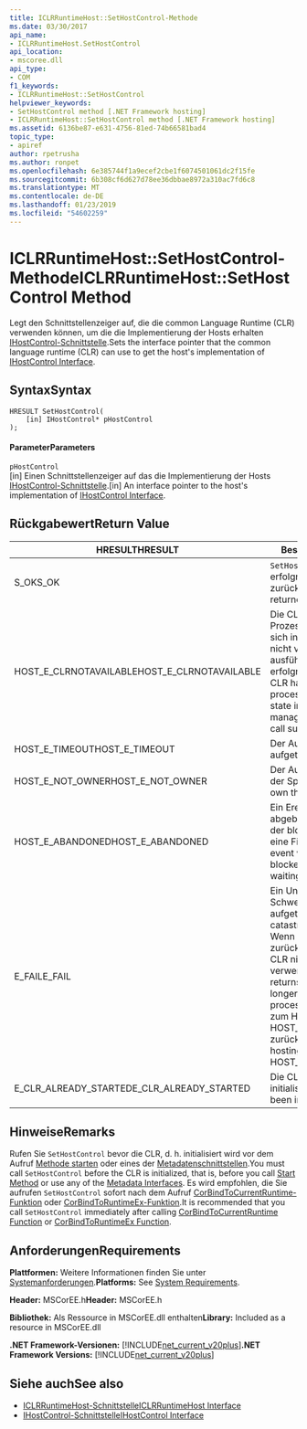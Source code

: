 ```yaml
---
title: ICLRRuntimeHost::SetHostControl-Methode
ms.date: 03/30/2017
api_name:
- ICLRRuntimeHost.SetHostControl
api_location:
- mscoree.dll
api_type:
- COM
f1_keywords:
- ICLRRuntimeHost::SetHostControl
helpviewer_keywords:
- SetHostControl method [.NET Framework hosting]
- ICLRRuntimeHost::SetHostControl method [.NET Framework hosting]
ms.assetid: 6136be87-e631-4756-81ed-74b66581bad4
topic_type:
- apiref
author: rpetrusha
ms.author: ronpet
ms.openlocfilehash: 6e385744f1a9ecef2cbe1f6074501061dc2f15fe
ms.sourcegitcommit: 6b308cf6d627d78ee36dbbae8972a310ac7fd6c8
ms.translationtype: MT
ms.contentlocale: de-DE
ms.lasthandoff: 01/23/2019
ms.locfileid: "54602259"
---
```

# <a name="iclrruntimehostsethostcontrol-method"></a><span data-ttu-id="e354b-102">ICLRRuntimeHost::SetHostControl-Methode</span><span class="sxs-lookup"><span data-stu-id="e354b-102">ICLRRuntimeHost::SetHostControl Method</span></span>
<span data-ttu-id="e354b-103">Legt den Schnittstellenzeiger auf, die die common Language Runtime (CLR) verwenden können, um die die Implementierung der Hosts erhalten [IHostControl-Schnittstelle](../../../../docs/framework/unmanaged-api/hosting/ihostcontrol-interface.md).</span><span class="sxs-lookup"><span data-stu-id="e354b-103">Sets the interface pointer that the common language runtime (CLR) can use to get the host's implementation of [IHostControl Interface](../../../../docs/framework/unmanaged-api/hosting/ihostcontrol-interface.md).</span></span>  
  
## <a name="syntax"></a><span data-ttu-id="e354b-104">Syntax</span><span class="sxs-lookup"><span data-stu-id="e354b-104">Syntax</span></span>  
  
```  
HRESULT SetHostControl(  
    [in] IHostControl* pHostControl  
);  
```  
  
#### <a name="parameters"></a><span data-ttu-id="e354b-105">Parameter</span><span class="sxs-lookup"><span data-stu-id="e354b-105">Parameters</span></span>  
 `pHostControl`  
 <span data-ttu-id="e354b-106">[in] Einen Schnittstellenzeiger auf das die Implementierung der Hosts [IHostControl-Schnittstelle](../../../../docs/framework/unmanaged-api/hosting/ihostcontrol-interface.md).</span><span class="sxs-lookup"><span data-stu-id="e354b-106">[in] An interface pointer to the host's implementation of [IHostControl Interface](../../../../docs/framework/unmanaged-api/hosting/ihostcontrol-interface.md).</span></span>  
  
## <a name="return-value"></a><span data-ttu-id="e354b-107">Rückgabewert</span><span class="sxs-lookup"><span data-stu-id="e354b-107">Return Value</span></span>  
  
|<span data-ttu-id="e354b-108">HRESULT</span><span class="sxs-lookup"><span data-stu-id="e354b-108">HRESULT</span></span>|<span data-ttu-id="e354b-109">Beschreibung</span><span class="sxs-lookup"><span data-stu-id="e354b-109">Description</span></span>|  
|-------------|-----------------|  
|<span data-ttu-id="e354b-110">S_OK</span><span class="sxs-lookup"><span data-stu-id="e354b-110">S_OK</span></span>|<span data-ttu-id="e354b-111">`SetHostControl` wurde erfolgreich zurückgegeben.</span><span class="sxs-lookup"><span data-stu-id="e354b-111">`SetHostControl` returned successfully.</span></span>|  
|<span data-ttu-id="e354b-112">HOST_E_CLRNOTAVAILABLE</span><span class="sxs-lookup"><span data-stu-id="e354b-112">HOST_E_CLRNOTAVAILABLE</span></span>|<span data-ttu-id="e354b-113">Die CLR wurde nicht in einen Prozess geladen und befindet sich in einem Zustand, in dem nicht verwalteten Code ausführen oder den Aufruf erfolgreich zu verarbeiten.</span><span class="sxs-lookup"><span data-stu-id="e354b-113">The CLR has not been loaded into a process, or the CLR is in a state in which it cannot run managed code or process the call successfully.</span></span>|  
|<span data-ttu-id="e354b-114">HOST_E_TIMEOUT</span><span class="sxs-lookup"><span data-stu-id="e354b-114">HOST_E_TIMEOUT</span></span>|<span data-ttu-id="e354b-115">Der Aufruf ist ein Timeout aufgetreten.</span><span class="sxs-lookup"><span data-stu-id="e354b-115">The call timed out.</span></span>|  
|<span data-ttu-id="e354b-116">HOST_E_NOT_OWNER</span><span class="sxs-lookup"><span data-stu-id="e354b-116">HOST_E_NOT_OWNER</span></span>|<span data-ttu-id="e354b-117">Der Aufrufer ist nicht Besitzer der Sperre.</span><span class="sxs-lookup"><span data-stu-id="e354b-117">The caller does not own the lock.</span></span>|  
|<span data-ttu-id="e354b-118">HOST_E_ABANDONED</span><span class="sxs-lookup"><span data-stu-id="e354b-118">HOST_E_ABANDONED</span></span>|<span data-ttu-id="e354b-119">Ein Ereignis wurde abgebrochen, während sich der blockierte Thread oder eine Fiber darauf gewartet.</span><span class="sxs-lookup"><span data-stu-id="e354b-119">An event was canceled while a blocked thread or fiber was waiting on it.</span></span>|  
|<span data-ttu-id="e354b-120">E_FAIL</span><span class="sxs-lookup"><span data-stu-id="e354b-120">E_FAIL</span></span>|<span data-ttu-id="e354b-121">Ein Unbekannter Schwerwiegender Fehler ist aufgetreten.</span><span class="sxs-lookup"><span data-stu-id="e354b-121">An unknown catastrophic failure occurred.</span></span> <span data-ttu-id="e354b-122">Wenn eine Methode E_FAIL zurückgegeben wird, ist die CLR nicht mehr im Prozess verwendet werden.</span><span class="sxs-lookup"><span data-stu-id="e354b-122">If a method returns E_FAIL, the CLR is no longer usable within the process.</span></span> <span data-ttu-id="e354b-123">Nachfolgende Aufrufe zum Hosten der Methoden HOST_E_CLRNOTAVAILABLE zurück.</span><span class="sxs-lookup"><span data-stu-id="e354b-123">Subsequent calls to hosting methods return HOST_E_CLRNOTAVAILABLE.</span></span>|  
|<span data-ttu-id="e354b-124">E_CLR_ALREADY_STARTED</span><span class="sxs-lookup"><span data-stu-id="e354b-124">E_CLR_ALREADY_STARTED</span></span>|<span data-ttu-id="e354b-125">Die CLR wurde bereits initialisiert.</span><span class="sxs-lookup"><span data-stu-id="e354b-125">The CLR has already been initialized.</span></span>|  
  
## <a name="remarks"></a><span data-ttu-id="e354b-126">Hinweise</span><span class="sxs-lookup"><span data-stu-id="e354b-126">Remarks</span></span>  
 <span data-ttu-id="e354b-127">Rufen Sie `SetHostControl` bevor die CLR, d. h. initialisiert wird vor dem Aufruf [Methode starten](../../../../docs/framework/unmanaged-api/hosting/iclrruntimehost-start-method.md) oder eines der [Metadatenschnittstellen](../../../../docs/framework/unmanaged-api/metadata/metadata-interfaces.md).</span><span class="sxs-lookup"><span data-stu-id="e354b-127">You must call `SetHostControl` before the CLR is initialized, that is, before you call [Start Method](../../../../docs/framework/unmanaged-api/hosting/iclrruntimehost-start-method.md) or use any of the [Metadata Interfaces](../../../../docs/framework/unmanaged-api/metadata/metadata-interfaces.md).</span></span> <span data-ttu-id="e354b-128">Es wird empfohlen, die Sie aufrufen `SetHostControl` sofort nach dem Aufruf [CorBindToCurrentRuntime-Funktion](../../../../docs/framework/unmanaged-api/hosting/corbindtocurrentruntime-function.md) oder [CorBindToRuntimeEx-Funktion](../../../../docs/framework/unmanaged-api/hosting/corbindtoruntimeex-function.md).</span><span class="sxs-lookup"><span data-stu-id="e354b-128">It is recommended that you call `SetHostControl` immediately after calling [CorBindToCurrentRuntime Function](../../../../docs/framework/unmanaged-api/hosting/corbindtocurrentruntime-function.md) or [CorBindToRuntimeEx Function](../../../../docs/framework/unmanaged-api/hosting/corbindtoruntimeex-function.md).</span></span>  
  
## <a name="requirements"></a><span data-ttu-id="e354b-129">Anforderungen</span><span class="sxs-lookup"><span data-stu-id="e354b-129">Requirements</span></span>  
 <span data-ttu-id="e354b-130">**Plattformen:** Weitere Informationen finden Sie unter [Systemanforderungen](../../../../docs/framework/get-started/system-requirements.md).</span><span class="sxs-lookup"><span data-stu-id="e354b-130">**Platforms:** See [System Requirements](../../../../docs/framework/get-started/system-requirements.md).</span></span>  
  
 <span data-ttu-id="e354b-131">**Header:** MSCorEE.h</span><span class="sxs-lookup"><span data-stu-id="e354b-131">**Header:** MSCorEE.h</span></span>  
  
 <span data-ttu-id="e354b-132">**Bibliothek:** Als Ressource in MSCorEE.dll enthalten</span><span class="sxs-lookup"><span data-stu-id="e354b-132">**Library:** Included as a resource in MSCorEE.dll</span></span>  
  
 <span data-ttu-id="e354b-133">**.NET Framework-Versionen:** [!INCLUDE[net_current_v20plus](../../../../includes/net-current-v20plus-md.md)]</span><span class="sxs-lookup"><span data-stu-id="e354b-133">**.NET Framework Versions:** [!INCLUDE[net_current_v20plus](../../../../includes/net-current-v20plus-md.md)]</span></span>  
  
## <a name="see-also"></a><span data-ttu-id="e354b-134">Siehe auch</span><span class="sxs-lookup"><span data-stu-id="e354b-134">See also</span></span>
- [<span data-ttu-id="e354b-135">ICLRRuntimeHost-Schnittstelle</span><span class="sxs-lookup"><span data-stu-id="e354b-135">ICLRRuntimeHost Interface</span></span>](../../../../docs/framework/unmanaged-api/hosting/iclrruntimehost-interface.md)
- [<span data-ttu-id="e354b-136">IHostControl-Schnittstelle</span><span class="sxs-lookup"><span data-stu-id="e354b-136">IHostControl Interface</span></span>](../../../../docs/framework/unmanaged-api/hosting/ihostcontrol-interface.md)
